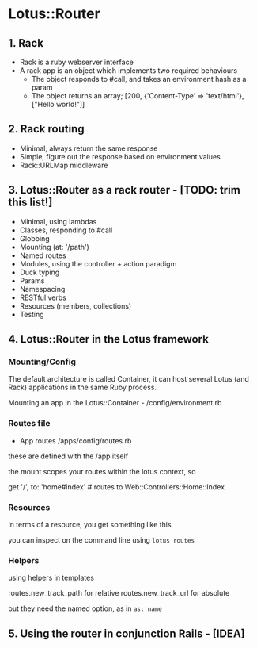 # Lotus::Router

## 1. Rack
- Rack is a ruby webserver interface
- A rack app is an object which implements two required behaviours
  - The object responds to #call, and takes an environment hash as a param
  - The object returns an array; [200, {'Content-Type' => 'text/html'}, ["Hello world!"]]

## 2. Rack routing
- Minimal, always return the same response
- Simple, figure out the response based on environment values
- Rack::URLMap middleware

## 3. Lotus::Router as a rack router  - [TODO: trim this list!]
- Minimal, using lambdas
- Classes, responding to #call
- Globbing
- Mounting (at: '/path')
- Named routes
- Modules, using the controller + action paradigm
- Duck typing
- Params
- Namespacing
- RESTful verbs
- Resources (members, collections)
- Testing

## 4. Lotus::Router in the Lotus framework

### Mounting/Config
The default architecture is called Container, it can host several Lotus (and Rack) applications in the same Ruby process.

Mounting an app in the Lotus::Container - /config/environment.rb



### Routes file
- App routes /apps/config/routes.rb

these are defined with the /app itself


the mount scopes your routes within the lotus context, so

get '/', to: 'home#index' # routes to Web::Controllers::Home::Index


### Resources
in terms of a resource, you get something like this

you can inspect on the command line using `lotus routes`


### Helpers
using helpers in templates

routes.new_track_path for relative
routes.new_track_url for absolute

but they need the named option, as in `as: name`


## 5. Using the router in conjunction Rails - [IDEA]
